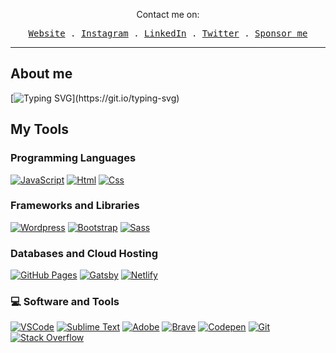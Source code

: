 <p align="center">
    Contact me on:
  </p>
<p align="center">
  <samp>
    <a href="https://juliodeveloper.com/">Website</a> .
    <a href="https://www.instagram.com/juliodeveloper/">Instagram</a> .
    <a href="https://www.linkedin.com/in/juliodeveloper/">LinkedIn</a> .
    <a href="https://twitter.com/jhrdeveloper">Twitter</a> .
    <a href="https://www.buymeacoffee.com/juliodeveloper">Sponsor me</a>
  </samp>
</p>

---
## About me
[![Typing SVG](https://readme-typing-svg.demolab.com?font=Raleway&weight=200&duration=2500&pause=1500&color=F7F7F7&width=435&lines=Hi%2C+I%E2%80%99m+Julio+Honorio;I%E2%80%99m+self-taught+programming+student.;I%E2%80%99m+learning+many+programming+languages.)](https://git.io/typing-svg)

## My Tools

### Programming Languages
<p>
  <a href="#"><img alt="JavaScript" src="https://img.shields.io/badge/-JavaScript-f5ec19.svg?logo=javascript&logoColor=black"></a>
  <a href="#"><img alt="Html" src="https://img.shields.io/badge/HTML-orange.svg?logo=html5&logoColor=white"></a>
  <a href="#"><img alt="Css" src="https://img.shields.io/badge/CSS-blue.svg?logo=css3&logoColor=white"></a>
</p>

### Frameworks and Libraries
<p>
  <a href="#"><img alt="Wordpress" src="https://img.shields.io/badge/Wordpress-21759B?logo=wordpress&logoColor=white"></a>
  <a href="#"><img alt="Bootstrap" src="https://img.shields.io/badge/Bootstrap-7952B3.svg?logo=bootstrap&logoColor=white"></a>
  <a href="#"><img alt="Sass" src="https://img.shields.io/badge/-Sass-ff69b4.svg?logo=sass&logoColor=white"></a>
</p>

### Databases and Cloud Hosting
<p>
  <a href="#"><img alt="GitHub Pages" src="https://img.shields.io/badge/GitHub%20Pages-%23327FC7.svg?logo=github&logoColor=white"></a>
  <a href="#"><img alt="Gatsby" src="https://img.shields.io/badge/-Gatsby-blueviolet.svg?logo=gatsby&logoColor=white"></a>
  <a href="#"><img alt="Netlify" src="https://img.shields.io/badge/-Netlify-588b9d.svg?logo=netlify&logoColor=white"></a>
</p>

### 💻 Software and Tools
<p>
    <a href="#"><img alt="VSCode" src="https://img.shields.io/badge/VS Code-0078d7.svg?logo=visual-studio-code&logoColor=white"></a>
    <a href="#"><img alt="Sublime Text" src="https://img.shields.io/badge/-Sublime%20Text-302E31?logo=sublime-text&logoColor=white"></a>
    <a href="#"><img alt="Adobe" src="https://img.shields.io/badge/Adobe Family-%23FF0000.svg?logo=adobe&logoColor=white"></a>
    <a href="#"><img alt="Brave" src="https://img.shields.io/badge/-Brave-FB542B?logo=brave&logoColor=white"></a>
    <a href="#"><img alt="Codepen" src="https://img.shields.io/badge/Codepen-000000.svg?logo=codepen&logoColor=white"></a>
    <a href="#"><img alt="Git" src="https://img.shields.io/badge/Git%20-%23F05033.svg?logo=git&logoColor=white"></a>
    <a href="#"><img alt="Stack Overflow" src="https://img.shields.io/badge/-Stack%20Overflow-FE7A16?logo=stack-overflow&logoColor=white"></a>
</p>

<!--
<a href="https://github.com/jhrdeveloper">
  <img align="center" src="https://github-readme-stats.vercel.app/api/top-langs/?username=dev-ahmedhany&layout=compact&theme=dark&langs_count=4" />
</a>
-->
